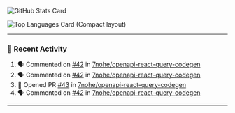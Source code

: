 ![GitHub Stats Card](https://github-readme-stats.vercel.app/api?username=7nohe&count_private=true&theme=react)

![Top Languages Card (Compact layout)](https://github-readme-stats.vercel.app/api/top-langs/?username=7nohe&layout=compact&theme=react)

---

### :koala: Recent Activity

<!--START_SECTION:activity-->
1. 🗣 Commented on [#42](https://github.com/7nohe/openapi-react-query-codegen/issues/42#issuecomment-1969071690) in [7nohe/openapi-react-query-codegen](https://github.com/7nohe/openapi-react-query-codegen)
2. 🗣 Commented on [#42](https://github.com/7nohe/openapi-react-query-codegen/issues/42#issuecomment-1961416212) in [7nohe/openapi-react-query-codegen](https://github.com/7nohe/openapi-react-query-codegen)
3. 💪 Opened PR [#43](https://github.com/7nohe/openapi-react-query-codegen/pull/43) in [7nohe/openapi-react-query-codegen](https://github.com/7nohe/openapi-react-query-codegen)
4. 🗣 Commented on [#42](https://github.com/7nohe/openapi-react-query-codegen/issues/42#issuecomment-1961384626) in [7nohe/openapi-react-query-codegen](https://github.com/7nohe/openapi-react-query-codegen)
<!--END_SECTION:activity-->

---

